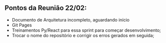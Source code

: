 ## Pontos da Reunião 22/02:
  - Documento de Arquitetura incompleto, aguardando início  
  - Git Pages 
  - Treinamentos Py/React para essa sprint para começar desenvolvimento;
  - Trocar o nome do repositório e corrigir os erros gerados em seguida;
